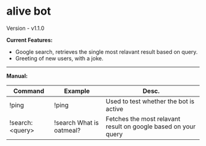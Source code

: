# alive bot
Version - v1.1.0

<strong>Current Features:</strong>
- Google search, retrieves the single most relavant result based on query.
- Greeting of new users, with a joke.
<hr>
<strong>Manual:</strong>

| Command  | Example | Desc. |
| ------------- | ------------- | ------------ |
| !ping  | !ping  | Used to test whether the bot is active |
| !search: \<query\>  | !search What is oatmeal?  | Fetches the most relavant result on google based on your query |
